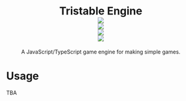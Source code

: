 <h1 align="center">
  Tristable Engine
  <br>
  <a href="https://www.npmjs.com/package/tristable-engine">
    <img src="https://img.shields.io/bundlephobia/min/tristable-engine?label=minified%20size&logo=npm&style=for-the-badge">
  </a>
  <br>
  <a href="https://www.npmjs.com/package/tristable-engine">
    <img src="https://img.shields.io/npm/dt/tristable-engine?style=for-the-badge&logo=npm">
  </a>
  <br>
  <a href="https://www.npmjs.com/package/tristable-engine">
    <img src="https://img.shields.io/npm/v/tristable-engine?label=version&logo=npm&style=for-the-badge">
  </a>
  <br>
  <a href="https://tristable.github.io/tristable-engine">
    <img src="https://img.shields.io/badge/📖-Documentation-orange?style=for-the-badge">
  </a>
</h1>
<p align="center">
  A JavaScript/TypeScript game engine for making simple games.
</p>

# Usage
TBA
